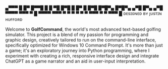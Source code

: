 ▄▀▀▀     █ █▀ █▀▀█                           █
█ ▀█ █▀█ █ █▀ █    █▀█ █▀█▀▄ █▀█▀▄ ▄▀█ █▀▄ ▄▀█
▀▀▀▀ ▀▀▀ ▀ █  ▀▀▀▀ ▀▀▀ ▀ ▀ ▀ ▀ ▀ ▀ ▀▀▀ ▀ ▀ ▀▀▀
           █  ᴅᴇsɪɢɴᴇᴅ ʙʏ ȷᴜsᴛɪɴ ʜᴜғғᴏʀᴅ 


Welcome to **GolfCommand**, the world's most advanced text-based golfing simulator. This project is a blend of my passion for programming and graphic design, creatively tailored to run on the command-line interface, specifically optimized for Windows 10 Command Prompt. It's more than just a game; it's an exploratory journey into Python programming, where I experiment with creating a rich, responsive interface design and integrate ChatGPT as a game narrator and an aid in user-input interpretation.
